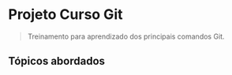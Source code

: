 # Projeto Curso Git
> Treinamento para aprendizado dos principais comandos Git.

## Tópicos abordados
